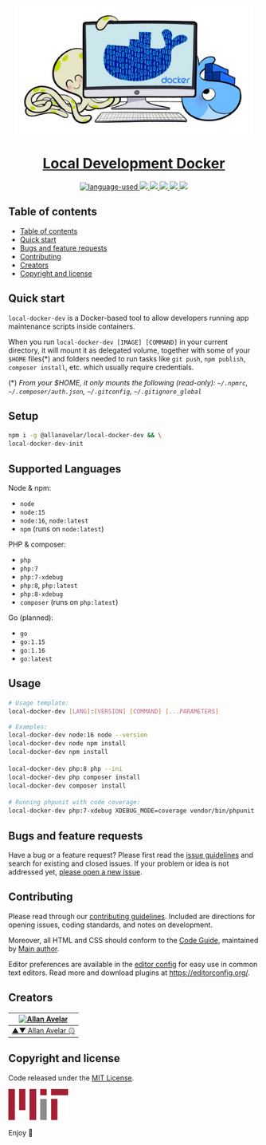 <p align="center">
  <a href="#">
    <img src="./images/icon-256x256.png" height="256">
    <h1 align="center">Local Development Docker</h1>
  </a>
</p>

<p align="center">
  <a href="#">
    <img src="https://img.shields.io/github/languages/top/allanavelar/local-docker-dev.svg?style=for-the-badge" alt="language-used"/>
  </a>

  <a href="#">
    <img src="https://img.shields.io/github/contributors/allanavelar/local-docker-dev.svg?style=for-the-badge">
  </a>

  <a href="#">
    <img src="https://img.shields.io/github/forks/allanavelar/local-docker-dev.svg?style=for-the-badge">
  </a>

  <a href="#">
    <img src="https://img.shields.io/github/stars/allanavelar/local-docker-dev.svg?style=for-the-badge">
  </a>

  <a href="#">
    <img src="https://img.shields.io/github/issues/allanavelar/local-docker-dev.svg?style=for-the-badge">
  </a>

  <a href="#">
    <img src="https://img.shields.io/github/license/allanavelar/local-docker-dev.svg?style=for-the-badge">
  </a>
</p>

## Table of contents

- [Table of contents](#table-of-contents)
- [Quick start](#quick-start)
- [Bugs and feature requests](#bugs-and-feature-requests)
- [Contributing](#contributing)
- [Creators](#creators)
- [Copyright and license](#copyright-and-license)

## Quick start

`local-docker-dev` is a Docker-based tool to allow developers running app maintenance scripts inside containers.

When you run `local-docker-dev [IMAGE] [COMMAND]` in your current directory, it will mount it as delegated volume, together with some of your `$HOME` files(*) and folders needed to run tasks like `git push`, `npm publish`, `composer install`, etc. which usually require credentials.

(*) *From your $HOME, it only mounts the following (read-only): `~/.npmrc`, `~/.composer/auth.json`, `~/.gitconfig`, `~/.gitignore_global`*

## Setup

```bash
npm i -g @allanavelar/local-docker-dev && \
local-docker-dev-init
```

## Supported Languages

Node & npm:

- `node`
- `node:15`
- `node:16`, `node:latest`
- `npm` (runs on `node:latest`)

PHP & composer:

- `php`
- `php:7`
- `php:7-xdebug`
- `php:8`, `php:latest`
- `php:8-xdebug`
- `composer` (runs on `php:latest`)

Go (planned):

- `go`
- `go:1.15`
- `go:1.16`
- `go:latest`

## Usage

```bash
# Usage template:
local-docker-dev [LANG]:[VERSION] [COMMAND] [...PARAMETERS]
```

```bash
# Examples:
local-docker-dev node:16 node --version
local-docker-dev node npm install
local-docker-dev npm install

local-docker-dev php:8 php --ini
local-docker-dev php composer install
local-docker-dev composer install

# Running phpunit with code coverage:
local-docker-dev php:7-xdebug XDEBUG_MODE=coverage vendor/bin/phpunit
```

## Bugs and feature requests

Have a bug or a feature request? Please first read the [issue guidelines](./contributing.md) and search for existing and closed issues. If your problem or idea is not addressed yet, [please open a new issue](https://github.com/allanavelar/local-docker-dev/issues/new).

## Contributing

Please read through our [contributing guidelines](./contributing.md). Included are directions for opening issues, coding standards, and notes on development.

Moreover, all HTML and CSS should conform to the [Code Guide](./code-guide.md), maintained by [Main author](https://github.com/allanavelar).

Editor preferences are available in the [editor config](./.editorconfig) for easy use in common text editors. Read more and download plugins at <https://editorconfig.org/>.

## Creators

[![Allan Avelar](https://avatars2.githubusercontent.com/u/6510417?v=3&s=128)](https://github.com/allanavelar) |
--- |
[▲▼ Allan Avelar ۞](https://github.com/allanavelar)|

## Copyright and license

Code released under the [MIT License](./license.md).

<a href="./license.md"><img src="images/mit-icon.svg" width="120"/></a>

Enjoy :metal:
